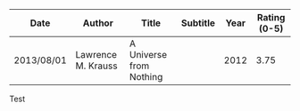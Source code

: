 Date | Author | Title | Subtitle | Year | Rating (0-5)
--- | --- | --- | --- | --- | ---
2013/08/01 | Lawrence M. Krauss | A Universe from Nothing | | 2012 | 3.75

<a name="anchor"></a>Test
